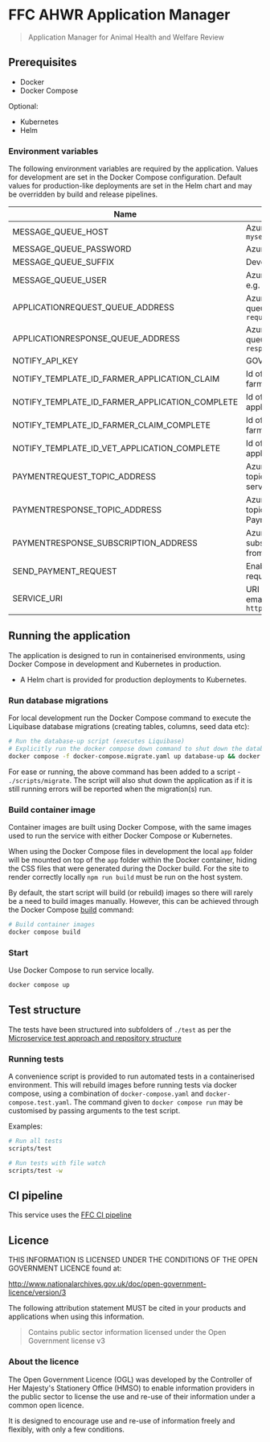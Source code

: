 # FFC AHWR Application Manager

> Application Manager for Animal Health and Welfare Review

## Prerequisites

- Docker
- Docker Compose

Optional:

- Kubernetes
- Helm

### Environment variables

The following environment variables are required by the application.
Values for development are set in the Docker Compose configuration. Default
values for production-like deployments are set in the Helm chart and may be
overridden by build and release pipelines.

| Name                                           | Description                                                                                      |
| ----                                           | -----------                                                                                      |
| MESSAGE_QUEUE_HOST                             | Azure Service Bus hostname, e.g. `myservicebus.servicebus.windows.net`                           |
| MESSAGE_QUEUE_PASSWORD                         | Azure Service Bus SAS policy key                                                                 |
| MESSAGE_QUEUE_SUFFIX                           | Developer initials                                                                               |
| MESSAGE_QUEUE_USER                             | Azure Service Bus SAS policy name, e.g. `RootManageSharedAccessKey`                              |
| APPLICATIONREQUEST_QUEUE_ADDRESS               | Azure Service Bus message request queue name, e.g. `application-request`                         |
| APPLICATIONRESPONSE_QUEUE_ADDRESS              | Azure Service Bus message response queue name, e.g. `application-response`                       |
| NOTIFY_API_KEY                                 | GOV.UK Notify API Key                                                                            |
| NOTIFY_TEMPLATE_ID_FARMER_APPLICATION_CLAIM    | Id of email template used to notify farmer for claim                                             |
| NOTIFY_TEMPLATE_ID_FARMER_APPLICATION_COMPLETE | Id of email template used for farmer application complete                                        |
| NOTIFY_TEMPLATE_ID_FARMER_CLAIM_COMPLETE       | Id of email template used to notify farmer for claim being completed                             |
| NOTIFY_TEMPLATE_ID_VET_APPLICATION_COMPLETE    | Id of email template used for veet application complete                                          |
| PAYMENTREQUEST_TOPIC_ADDRESS                   | Azure Service Bus message request topic for sending to the Payment service                       |
| PAYMENTRESPONSE_TOPIC_ADDRESS                  | Azure Service Bus message response topic for receiving messages from the Payment service         |
| PAYMENTRESPONSE_SUBSCRIPTION_ADDRESS           | Azure Service Bus message subscription for receiving messages from the Payment service           |
| SEND_PAYMENT_REQUEST                           | Enables the sending of a payment request to the payment service                                  |
| SERVICE_URI                                    | URI of service (used in links, in emails) e.g. `http://localhost:3000` or `https://defra.gov.uk` |

## Running the application

The application is designed to run in containerised environments, using Docker
Compose in development and Kubernetes in production.

- A Helm chart is provided for production deployments to Kubernetes.

### Run database migrations

For local development run the Docker Compose command to execute the
Liquibase database migrations (creating tables, columns, seed data etc):

```sh
# Run the database-up script (executes Liquibase)
# Explicitly run the docker compose down command to shut down the database container
docker compose -f docker-compose.migrate.yaml up database-up && docker compose -f docker-compose.migrate.yaml down
```

For ease or running, the above command has been added to a script -
`./scripts/migrate`. The script will also shut down the application as if it is
still running errors will be reported when the migration(s) run.

### Build container image

Container images are built using Docker Compose, with the same images used to
run the service with either Docker Compose or Kubernetes.

When using the Docker Compose files in development the local `app` folder will
be mounted on top of the `app` folder within the Docker container, hiding the
CSS files that were generated during the Docker build. For the site to render
correctly locally `npm run build` must be run on the host system.

By default, the start script will build (or rebuild) images so there will
rarely be a need to build images manually. However, this can be achieved
through the Docker Compose
[build](https://docs.docker.com/compose/reference/build/) command:

```sh
# Build container images
docker compose build
```

### Start

Use Docker Compose to run service locally.

```sh
docker compose up
```

## Test structure

The tests have been structured into subfolders of `./test` as per the
[Microservice test approach and repository structure](https://eaflood.atlassian.net/wiki/spaces/FPS/pages/1845396477/Microservice+test+approach+and+repository+structure)

### Running tests

A convenience script is provided to run automated tests in a containerised
environment. This will rebuild images before running tests via docker compose,
using a combination of `docker-compose.yaml` and `docker-compose.test.yaml`.
The command given to `docker compose run` may be customised by passing
arguments to the test script.

Examples:

```sh
# Run all tests
scripts/test

# Run tests with file watch
scripts/test -w
```

## CI pipeline

This service uses the [FFC CI pipeline](https://github.com/DEFRA/ffc-jenkins-pipeline-library)

## Licence

THIS INFORMATION IS LICENSED UNDER THE CONDITIONS OF THE OPEN GOVERNMENT
LICENCE found at:

<http://www.nationalarchives.gov.uk/doc/open-government-licence/version/3>

The following attribution statement MUST be cited in your products and
applications when using this information.

> Contains public sector information licensed under the Open Government license
> v3

### About the licence

The Open Government Licence (OGL) was developed by the Controller of Her
Majesty's Stationery Office (HMSO) to enable information providers in the
public sector to license the use and re-use of their information under a common
open licence.

It is designed to encourage use and re-use of information freely and flexibly,
with only a few conditions.

